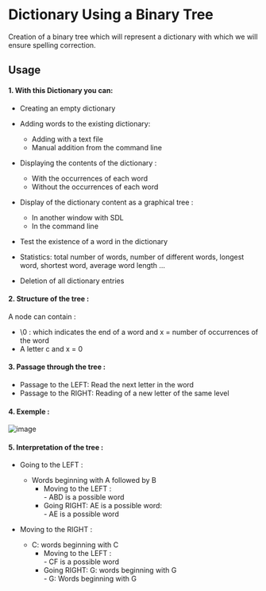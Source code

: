 # Dictionary Using a Binary Tree
Creation of a binary tree which will represent a dictionary with which we will ensure spelling correction.

## Usage

#### 1. With this Dictionary you can:

-  Creating an empty dictionary
-  Adding words to the existing dictionary:
    -  Adding with a text file
    -  Manual addition from the command line
-  Displaying the contents of the dictionary :
    -  With the occurrences of each word
    -  Without the occurrences of each word
-  Display of the dictionary content as a graphical tree : 
    -  In another window with SDL 
    -  In the command line
-  Test the existence of a word in the dictionary 

-  Statistics: total number of words, number of different words, longest word, shortest word, average word length ...

-  Deletion of all dictionary entries


#### 2. Structure of the tree :

A node can contain :
-   \0 : which indicates the end of a word and x = number of occurrences of the word
-   A letter c and x = 0

#### 3. Passage through the tree :

-   Passage to the LEFT: Read the next letter in the word
-   Passage to the RIGHT: Reading of a new letter of the same level
 
 #### 4. Exemple :
 
 ![image](https://user-images.githubusercontent.com/61617827/198856046-a8871747-56f4-41fc-89cf-722c822505f1.png)
 
 #### 5. Interpretation of the tree :


- Going to the LEFT : 
    - Words beginning with A followed by B 
         - Moving to the LEFT :               
                  - ABD is a possible word
         - Going RIGHT: AE is a possible word:      
                  - AE is a possible word  
                  
                  
- Moving to the RIGHT : 
    - C: words beginning with C 
         - Moving to the LEFT :               
                  - CF is a possible word
         - Going RIGHT: G: words beginning with G      
                  - G: Words beginning with G
